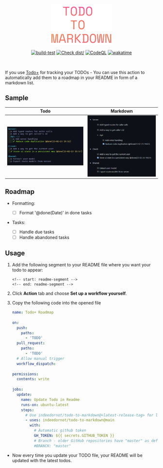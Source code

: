 <div align="center" style="padding-bottom: 20px">
  <img src="assets/logo.png" style="width: 40%; height: 50%" />
  
  [![build-test](https://github.com/Indeedornot/todo-to-markdown/actions/workflows/test.yml/badge.svg)](https://github.com/Indeedornot/todo-to-markdown/actions/workflows/test.yml)
  [![Check dist/](https://github.com/Indeedornot/todo-to-markdown/actions/workflows/check-dist.yml/badge.svg)](https://github.com/Indeedornot/todo-to-markdown/actions/workflows/check-dist.yml)
  [![CodeQL](https://github.com/Indeedornot/todo-to-markdown/actions/workflows/codeql-analysis.yml/badge.svg)](https://github.com/Indeedornot/todo-to-markdown/actions/workflows/codeql-analysis.yml)
  [![wakatime](https://wakatime.com/badge/user/ef2a734e-dc42-48cf-b3f4-6c60b675d517/project/d3d00164-ecd4-441b-a0e9-c3258c91eff3.svg)](https://wakatime.com/badge/user/ef2a734e-dc42-48cf-b3f4-6c60b675d517/project/d3d00164-ecd4-441b-a0e9-c3258c91eff3)

</div>

If you use [Todo+](https://github.com/fabiospampinato/vscode-todo-plus) for tracking your TODOs - You can use this action to automatically add them to a roadmap in your README in form of a markdown list.

## Sample

| Todo                      | Markdown                     |
| ------------------------- | ---------------------------- |
| ![image](assets/todo.png) | ![image](assets/segment.png) |

## Roadmap

<!-- start: readme-segment -->

- Formatting:

    - [ ] Format '@done(Date)' in done tasks

- Tasks:

    - [ ] Handle due tasks
    - [ ] Handle abandoned tasks

<!-- end: readme-segment -->

## Usage

1. Add the following segment to your README file where you want your todo to appear:

   ```text
   <!-- start: readme-segment -->
   <!-- end: readme-segment -->
   ```

2. Click **Action** tab and choose **Set up a workflow yourself**.
3. Copy the following code into the opened file

   ```yaml
   name: Todo+ Roadmap

   on:
     push:
       paths:
         - 'TODO'
     pull_request:
       paths:
         - 'TODO'
     # Allow manual trigger
     workflow_dispatch:

   permissions:
     contents: write

   jobs:
     update:
       name: Update Todo in Readme
       runs-on: ubuntu-latest
       steps:
         # Use indeedornot/todo-to-markdown@<latest-release-tag> for latest stable release
         - uses: indeedornot/todo-to-markdown@main
           with:
             # Automatic github token
             GH_TOKEN: ${{ secrets.GITHUB_TOKEN }}
             # Branch - older GitHub repositories have "master" as default branch, uncomment if that's the case
             #BRANCH: "master"
   ```

- Now every time you update your TODO file, your README will be updated with the latest todos.
